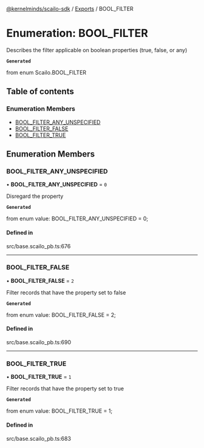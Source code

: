 [@kernelminds/scailo-sdk](../README.md) / [Exports](../modules.md) / BOOL\_FILTER

# Enumeration: BOOL\_FILTER

Describes the filter applicable on boolean properties (true, false, or any)

**`Generated`**

from enum Scailo.BOOL_FILTER

## Table of contents

### Enumeration Members

- [BOOL\_FILTER\_ANY\_UNSPECIFIED](BOOL_FILTER.md#bool_filter_any_unspecified)
- [BOOL\_FILTER\_FALSE](BOOL_FILTER.md#bool_filter_false)
- [BOOL\_FILTER\_TRUE](BOOL_FILTER.md#bool_filter_true)

## Enumeration Members

### BOOL\_FILTER\_ANY\_UNSPECIFIED

• **BOOL\_FILTER\_ANY\_UNSPECIFIED** = ``0``

Disregard the property

**`Generated`**

from enum value: BOOL_FILTER_ANY_UNSPECIFIED = 0;

#### Defined in

src/base.scailo_pb.ts:676

___

### BOOL\_FILTER\_FALSE

• **BOOL\_FILTER\_FALSE** = ``2``

Filter records that have the property set to false

**`Generated`**

from enum value: BOOL_FILTER_FALSE = 2;

#### Defined in

src/base.scailo_pb.ts:690

___

### BOOL\_FILTER\_TRUE

• **BOOL\_FILTER\_TRUE** = ``1``

Filter records that have the property set to true

**`Generated`**

from enum value: BOOL_FILTER_TRUE = 1;

#### Defined in

src/base.scailo_pb.ts:683
